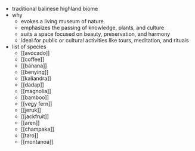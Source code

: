 - traditional balinese highland biome
- why
	- evokes a living museum of nature
	- emphasizes the passing of knowledge, plants, and culture
	- suits a space focused on beauty, preservation, and harmony
	- ideal for public or cultural activities like tours, meditation, and rituals
- list of species
	- [[avocado]]
	- [[coffee]]
	- [[banana]]
	- [[benying]]
	- [[kaliandra]]
	- [[dadap]]
	- [[magnolia]]
	- [[bamboo]]
	- [[vegy fern]]
	- [[jeruk]]
	- [[jackfruit]]
	- [[aren]]
	- [[champaka]]
	- [[taro]]
	- [[montanoa]]